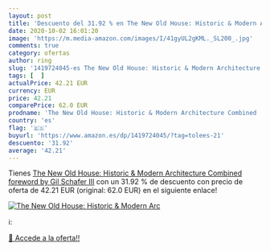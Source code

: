 ```yaml
---
layout: post
title: 'Descuento del 31.92 % en The New Old House: Historic & Modern Arc'
date: 2020-10-02 16:01:20
image: 'https://m.media-amazon.com/images/I/41gyUL2gKML._SL200_.jpg'
comments: true
category: ofertas
author: ring
slug: '1419724045-es The New Old House: Historic & Modern Architecture Combined...'
tags: [  ]
actualPrice: 42.21 EUR
currency: EUR
price: 42.21
comparePrice: 62.0 EUR
prodname: 'The New Old House: Historic & Modern Architecture Combined  foreword by Gil Schafer III'
country: 'es'
flag: '🇪🇸'
buyurl: 'https://www.amazon.es/dp/1419724045/?tag=tolees-21'
descuento: '31.92'
average: '42.21'
---
```


Tienes [The New Old House: Historic & Modern Architecture Combined  foreword by Gil Schafer III](https://www.amazon.es/dp/1419724045/?tag=tolees-21) con un 31.92 % de descuento con precio de oferta de 42.21 EUR (original: 62.0 EUR) en el siguiente enlace!

[![The New Old House: Historic & Modern Arc](https://m.media-amazon.com/images/I/41gyUL2gKML._SL200_.jpg)](https://www.amazon.es/dp/1419724045/?tag=tolees-21)

ℹ️:


[🛒 Accede a la oferta!!](https://www.amazon.es/dp/1419724045/?tag=tolees-21)
